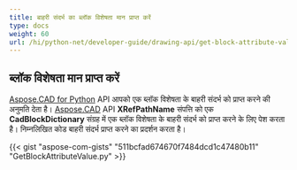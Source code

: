 ```yaml
---
title: बाहरी संदर्भ का ब्लॉक विशेषता मान प्राप्त करें
type: docs
weight: 60
url: /hi/python-net/developer-guide/drawing-api/get-block-attribute-value-of-external-reference/
---
```


## **ब्लॉक विशेषता मान प्राप्त करें**

[Aspose.CAD for Python](/cad/python/) API आपको एक ब्लॉक विशेषता के बाहरी संदर्भ को प्राप्त करने की अनुमति देता है। [Aspose.CAD](https://products.aspose.com/cad/python/) API **XRefPathName** संपत्ति को एक **CadBlockDictionary** संग्रह में एक ब्लॉक विशेषता के बाहरी संदर्भ को प्राप्त करने के लिए पेश करता है। निम्नलिखित कोड बाहरी संदर्भ प्राप्त करने का प्रदर्शन करता है। 

{{< gist "aspose-com-gists" "511bcfad674670f7484dcd1c47480b11" "GetBlockAttributeValue.py" >}}
